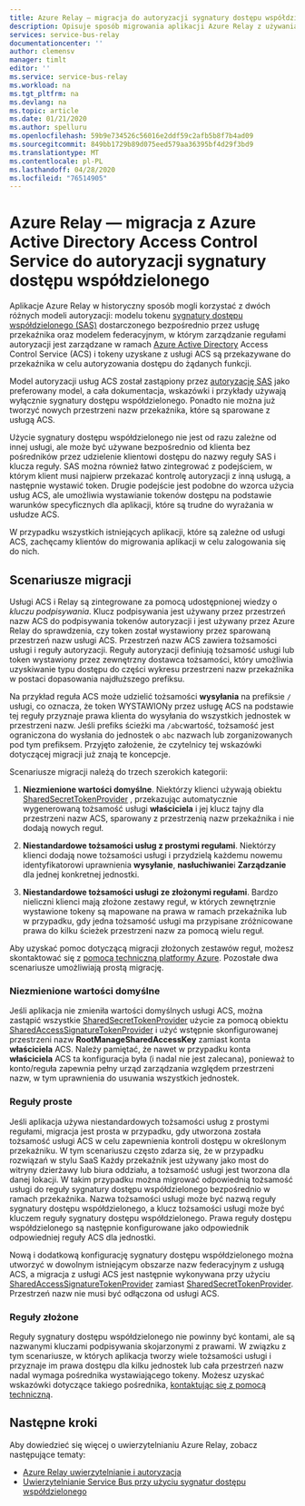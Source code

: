 ```yaml
---
title: Azure Relay — migracja do autoryzacji sygnatury dostępu współdzielonego
description: Opisuje sposób migrowania aplikacji Azure Relay z używania Azure Active Directory Access Control Service do autoryzacji sygnatury dostępu współdzielonego.
services: service-bus-relay
documentationcenter: ''
author: clemensv
manager: timlt
editor: ''
ms.service: service-bus-relay
ms.workload: na
ms.tgt_pltfrm: na
ms.devlang: na
ms.topic: article
ms.date: 01/21/2020
ms.author: spelluru
ms.openlocfilehash: 59b9e734526c56016e2ddf59c2afb5b8f7b4ad09
ms.sourcegitcommit: 849bb1729b89d075eed579aa36395bf4d29f3bd9
ms.translationtype: MT
ms.contentlocale: pl-PL
ms.lasthandoff: 04/28/2020
ms.locfileid: "76514905"
---
```

# <a name="azure-relay---migrate-from-azure-active-directory-access-control-service-to-shared-access-signature-authorization"></a>Azure Relay — migracja z Azure Active Directory Access Control Service do autoryzacji sygnatury dostępu współdzielonego

Aplikacje Azure Relay w historyczny sposób mogli korzystać z dwóch różnych modeli autoryzacji: modelu tokenu [sygnatury dostępu współdzielonego (SAS)](../service-bus-messaging/service-bus-sas.md) dostarczonego bezpośrednio przez usługę przekaźnika oraz modelem federacyjnym, w którym zarządzanie regułami autoryzacji jest zarządzane w ramach [Azure Active Directory](/azure/active-directory/) Access Control Service (ACS) i tokeny uzyskane z usługi ACS są przekazywane do przekaźnika w celu autoryzowania dostępu do żądanych funkcji.

Model autoryzacji usług ACS został zastąpiony przez [autoryzację SAS](../service-bus-messaging/service-bus-authentication-and-authorization.md) jako preferowany model, a cała dokumentacja, wskazówki i przykłady używają wyłącznie sygnatury dostępu współdzielonego. Ponadto nie można już tworzyć nowych przestrzeni nazw przekaźnika, które są sparowane z usługą ACS.

Użycie sygnatury dostępu współdzielonego nie jest od razu zależne od innej usługi, ale może być używane bezpośrednio od klienta bez pośredników przez udzielenie klientowi dostępu do nazwy reguły SAS i klucza reguły. SAS można również łatwo zintegrować z podejściem, w którym klient musi najpierw przekazać kontrolę autoryzacji z inną usługą, a następnie wystawić token. Drugie podejście jest podobne do wzorca użycia usług ACS, ale umożliwia wystawianie tokenów dostępu na podstawie warunków specyficznych dla aplikacji, które są trudne do wyrażania w usłudze ACS.

W przypadku wszystkich istniejących aplikacji, które są zależne od usługi ACS, zachęcamy klientów do migrowania aplikacji w celu zalogowania się do nich.

## <a name="migration-scenarios"></a> Scenariusze migracji

Usługi ACS i Relay są zintegrowane za pomocą udostępnionej wiedzy o *kluczu podpisywania*. Klucz podpisywania jest używany przez przestrzeń nazw ACS do podpisywania tokenów autoryzacji i jest używany przez Azure Relay do sprawdzenia, czy token został wystawiony przez sparowaną przestrzeń nazw usługi ACS. Przestrzeń nazw ACS zawiera tożsamości usługi i reguły autoryzacji. Reguły autoryzacji definiują tożsamość usługi lub token wystawiony przez zewnętrzny dostawca tożsamości, który umożliwia uzyskiwanie typu dostępu do części wykresu przestrzeni nazw przekaźnika w postaci dopasowania najdłuższego prefiksu.

Na przykład reguła ACS może udzielić tożsamości **wysyłania** na prefiksie `/` usługi, co oznacza, że token WYSTAWIONy przez usługę ACS na podstawie tej reguły przyznaje prawa klienta do wysyłania do wszystkich jednostek w przestrzeni nazw. Jeśli prefiks ścieżki ma `/abc`wartość, tożsamość jest ograniczona do wysłania do jednostek o `abc` nazwach lub zorganizowanych pod tym prefiksem. Przyjęto założenie, że czytelnicy tej wskazówki dotyczącej migracji już znają te koncepcje.

Scenariusze migracji należą do trzech szerokich kategorii:

1.  **Niezmienione wartości domyślne**. Niektórzy klienci używają obiektu [SharedSecretTokenProvider](/dotnet/api/microsoft.servicebus.sharedsecrettokenprovider) , przekazując automatycznie wygenerowaną tożsamość usługi **właściciela** i jej klucz tajny dla przestrzeni nazw ACS, sparowany z przestrzenią nazw przekaźnika i nie dodają nowych reguł.

2.  **Niestandardowe tożsamości usług z prostymi regułami**. Niektórzy klienci dodają nowe tożsamości usługi i przydzielą każdemu nowemu identyfikatorowi uprawnienia **wysyłanie**, **nasłuchiwanie**i **Zarządzanie** dla jednej konkretnej jednostki.

3.  **Niestandardowe tożsamości usługi ze złożonymi regułami**. Bardzo nieliczni klienci mają złożone zestawy reguł, w których zewnętrznie wystawione tokeny są mapowane na prawa w ramach przekaźnika lub w przypadku, gdy jedna tożsamość usługi ma przypisane zróżnicowane prawa do kilku ścieżek przestrzeni nazw za pomocą wielu reguł.

Aby uzyskać pomoc dotyczącą migracji złożonych zestawów reguł, możesz skontaktować się z [pomocą techniczną platformy Azure](https://azure.microsoft.com/support/options/). Pozostałe dwa scenariusze umożliwiają prostą migrację.

### <a name="unchanged-defaults"></a>Niezmienione wartości domyślne

Jeśli aplikacja nie zmieniła wartości domyślnych usługi ACS, można zastąpić wszystkie [SharedSecretTokenProvider](/dotnet/api/microsoft.servicebus.sharedsecrettokenprovider) użycie za pomocą obiektu [SharedAccessSignatureTokenProvider](/dotnet/api/microsoft.servicebus.sharedaccesssignaturetokenprovider) i użyć wstępnie skonfigurowanej przestrzeni nazw **RootManageSharedAccessKey** zamiast konta **właściciela** ACS. Należy pamiętać, że nawet w przypadku konta **właściciela** ACS ta konfiguracja była (i nadal nie jest zalecana), ponieważ to konto/reguła zapewnia pełny urząd zarządzania względem przestrzeni nazw, w tym uprawnienia do usuwania wszystkich jednostek.

### <a name="simple-rules"></a>Reguły proste

Jeśli aplikacja używa niestandardowych tożsamości usług z prostymi regułami, migracja jest prosta w przypadku, gdy utworzona została tożsamość usługi ACS w celu zapewnienia kontroli dostępu w określonym przekaźniku. W tym scenariuszu często zdarza się, że w przypadku rozwiązań w stylu SaaS Każdy przekaźnik jest używany jako most do witryny dzierżawy lub biura oddziału, a tożsamość usługi jest tworzona dla danej lokacji. W takim przypadku można migrować odpowiednią tożsamość usługi do reguły sygnatury dostępu współdzielonego bezpośrednio w ramach przekaźnika. Nazwa tożsamości usługi może być nazwą reguły sygnatury dostępu współdzielonego, a klucz tożsamości usługi może być kluczem reguły sygnatury dostępu współdzielonego. Prawa reguły dostępu współdzielonego są następnie konfigurowane jako odpowiednik odpowiedniej reguły ACS dla jednostki.

Nową i dodatkową konfigurację sygnatury dostępu współdzielonego można utworzyć w dowolnym istniejącym obszarze nazw federacyjnym z usługą ACS, a migracja z usługi ACS jest następnie wykonywana przy użyciu [SharedAccessSignatureTokenProvider](/dotnet/api/microsoft.servicebus.sharedaccesssignaturetokenprovider) zamiast [SharedSecretTokenProvider](/dotnet/api/microsoft.servicebus.sharedsecrettokenprovider). Przestrzeń nazw nie musi być odłączona od usługi ACS.

### <a name="complex-rules"></a>Reguły złożone

Reguły sygnatury dostępu współdzielonego nie powinny być kontami, ale są nazwanymi kluczami podpisywania skojarzonymi z prawami. W związku z tym scenariusze, w których aplikacja tworzy wiele tożsamości usługi i przyznaje im prawa dostępu dla kilku jednostek lub cała przestrzeń nazw nadal wymaga pośrednika wystawiającego tokeny. Możesz uzyskać wskazówki dotyczące takiego pośrednika, [kontaktując się z pomocą techniczną](https://azure.microsoft.com/support/options/).

## <a name="next-steps"></a>Następne kroki

Aby dowiedzieć się więcej o uwierzytelnianiu Azure Relay, zobacz następujące tematy:

* [Azure Relay uwierzytelnianie i autoryzacja](relay-authentication-and-authorization.md)
* [Uwierzytelnianie Service Bus przy użyciu sygnatur dostępu współdzielonego](../service-bus-messaging/service-bus-sas.md)


